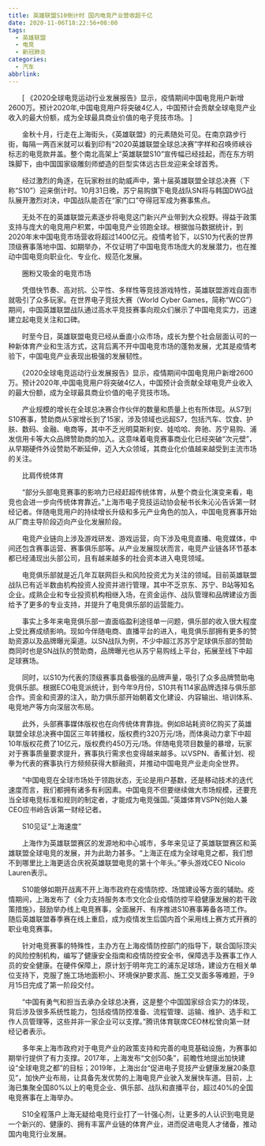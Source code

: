 ```yaml
---
title: 英雄联盟S10倒计时 国内电竞产业营收超千亿
date: 2020-11-06T18:22:56+08:00
tags:
  - 英雄联盟
  - 电竞
  - 新冠肺炎
categories:
  - 汽车
abbrlink:
---
```


　　[ 《2020全球电竞运动行业发展报告》显示，疫情期间中国电竞用户新增2600万。预计2020年,中国电竞用户将突破4亿人，中国预计会贡献全球电竞产业收入的最大份额，成为全球最具商业价值的电子竞技市场。 ]

　　金秋十月，行走在上海街头，《英雄联盟》的元素随处可见。在南京路步行街，每隔一两百米就可以看到印有“2020英雄联盟全球总决赛”字样和召唤师峡谷标志的电竞款井盖。整个南北高架上“英雄联盟S10”宣传幅已经挂起，而在东方明珠脚下，由中国国家级雕刻师塑造的巨型实体远古巨龙迎来全球首秀。

　　经过激烈的角逐，在玩家粉丝的助威声中，第十届英雄联盟全球总决赛（下称“S10”）迎来倒计时。10月31日晚，苏宁易购旗下电竞战队SN将与韩国DWG战队展开激烈对决，中国战队能否在“家门口”夺得冠军成为赛事焦点。

　　无处不在的英雄联盟元素逐步将电竞这门新兴产业带到大众视野。得益于政策支持与庞大的电竞用户积累，中国电竞产业领跑全球。根据伽马数据统计，到2020年末中国电竞市场营收将超过1400亿元。疫情考验下，以S10为代表的世界顶级赛事落地中国、如期举办，不仅证明了中国电竞市场庞大的发展潜力，也在推动中国电竞向职业化、专业化、规范化发展。

　　圈粉又吸金的电竞市场

　　凭借快节奏、高对抗、公平性、多样性等竞技游戏特性，英雄联盟游戏自面市就吸引了众多玩家。在世界电子竞技大赛（World Cyber Games，简称“WCG”）期间，中国英雄联盟战队通过高水平竞技赛事向观众们展示了中国电竞实力，迅速建立起电竞关注和口碑。

　　时至今日，英雄联盟电竞已经从垂直小众市场，成长为整个社会层面认可的一种新体育产业和生活方式，这背后离不开中国电竞市场的蓬勃发展，尤其是疫情考验下，中国电竞产业表现出极强的发展韧性。

　　《2020全球电竞运动行业发展报告》显示，疫情期间中国电竞用户新增2600万。预计2020年,中国电竞用户将突破4亿人，中国预计会贡献全球电竞产业收入的最大份额，成为全球最具商业价值的电子竞技市场。

　　产业规模的增长在全球总决赛合作伙伴的数量和质量上也有所体现。从S7到S10赛事，赞助商从5家增长到了15家，涉及领域也远超S7，包括汽车、饮食、护肤、数码、金融、电商等，其中不乏光明莫斯利安、娃哈哈、奔驰、苏宁易购、浦发信用卡等大众品牌赞助商的加入。这意味着电竞赛事商业化已经突破“次元壁”，从早期硬件外设赞助不断延伸，迈入大众领域，其商业化价值越来越受到主流市场的关注。

　　比肩传统体育

　　“部分头部电竞赛事的影响力已经赶超传统体育，从整个商业化演变来看，电竞也会进一步向传统体育靠近。”上海市电子竞技运动协会秘书长朱沁沁告诉第一财经记者。伴随电竞用户的持续增长升级和多元产业角色的加入，中国电竞赛事开始从厂商主导阶段迈向产业化发展阶段。

　　电竞产业链向上涉及游戏研发、游戏运营，向下涉及电竞直播、电竞媒体，中间还包含赛事运营、赛事俱乐部等。从产业发展现状而言，电竞产业链各环节基本都已经涌现出头部公司，且有越来越多的社会资本进入电竞领域。

　　电竞俱乐部就是近几年互联网巨头和风险投资尤为关注的领域。目前英雄联盟战队已有近半数由机构投资人投资并进行管理，其中不乏京东、苏宁、B站等知名企业。成熟企业和专业投资机构相继入场，在资金运作、战队管理和品牌建设方面给予了更多的专业支持，并提升了电竞俱乐部的运营能力。

　　事实上多年来电竞俱乐部一直面临盈利途径单一问题，俱乐部的收入很大程度上受比赛成绩影响。现如今伴随电商、直播平台的进入，电竞俱乐部拥有更多的赞助资源以及品牌曝光渠道。以SN战队为例，不少中超江苏苏宁足球俱乐部的赞助商同时也是SN战队的赞助商，品牌曝光也从苏宁易购线上平台，拓展至线下中超足球赛场。

　　同时，以S10为代表的顶级赛事具备极强的品牌声量，吸引了众多品牌赞助电竞俱乐部。根据ECO电竞派统计，到今年9月份，S10共有114家品牌选择与俱乐部合作。资金和资源的注入，助力俱乐部开始朝着文化建设、内容输出、培训体系、电竞地产等方向深层次布局。

　　此外，头部赛事媒体版权也在向传统体育靠拢。例如B站耗资8亿购买了英雄联盟全球总决赛中国区三年转播权，版权费约320万元/场，而体奥动力拿下中超10年版权花费了10亿元，版权费约450万元/场。伴随电竞项目数量的暴增，玩家对于赛事质量要求提升，赛事执行需求也变得越来越多。以VSPN、香蕉计划、视拳为代表的赛事执行方频频获得大额融资，并推动中国电竞产业走向全世界。

　　“中国电竞在全球市场处于领跑状态，无论是用户基数，还是移动技术的迭代速度而言，我们都拥有诸多有利因素。中国电竞不但要继续做大市场规模，还要充当全球电竞标准和规则的制定者，才能成为电竞强国。”英雄体育VSPN创始人兼CEO应书岭告诉第一财经记者。

　　S10见证“上海速度”

　　上海作为英雄联盟赛区的发源地和中心城市，多年来见证了英雄联盟赛区和英雄联盟全球电竞的发展，并为此助力甚多。“上海正在成为全球电竞之都，我们想不到哪里比上海更适合庆祝英雄联盟电竞的第十个年头。”拳头游戏CEO Nicolo Lauren表示。

　　S10能够如期开战离不开上海市政府在疫情防控、场馆建设等方面的辅助。疫情期间，上海发布了《全力支持服务本市文化企业疫情防控平稳健康发展的若干政策措施》，鼓励举办线上电竞赛事，全面展开、有序推进S10赛事筹备各项工作。随后英雄联盟春季赛在线上重启，成为疫情发生后国内首个采用线上赛方式开赛的职业电竞赛事。

　　针对电竞赛事的特殊性，主办方在上海疫情防控部门的指导下，联合国际顶尖的风险控制机构，编写了健康安全指南和疫情防控安全书，保障选手及赛事工作人员的安全健康。在硬件保障上，原计划于明年完工的浦东足球场，建设方在相关单位支持下，克服了施工场地面积小、环境保护要求高、施工交叉面多等难题，于9月15日完成了第一阶段交付。

　　“中国有勇气和担当去承办全球总决赛，这是整个中国国家综合实力的体现，背后涉及很多系统性能力，包括疫情防控准备、流程管理、运输、维护、选手和工作人员管理等，这些并非一家企业可以支撑。”腾讯体育联席CEO林松曾向第一财经记者表示。

　　多年来上海市政府对于电竞产业的政策支持和完善的电竞基础设施，为赛事如期举行提供了有力支撑。2017年，上海发布“文创50条”，前瞻性地提出加快建设“全球电竞之都”的目标；2019年，上海出台“促进电子竞技产业健康发展20条意见”，加快产业布局，让具备先发优势的上海电竞产业驶入发展快车道。目前，上海已集聚全国80%以上的电竞企业、俱乐部、战队和直播平台，超过40%的全国电竞赛事在上海举办。

　　S10全程落户上海无疑给电竞行业打了一针强心剂，让更多的人认识到电竞是一个新兴的、健康的、拥有丰富产业链的体育产业，进而促进电竞人才储备，推动国内电竞行业发展。